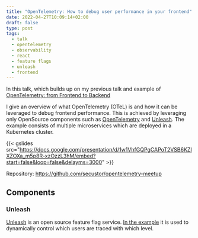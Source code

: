 ```yaml
---
title: "OpenTelemetry: How to debug user performance in your frontend"
date: 2022-04-27T10:09:14+02:00
draft: false
type: post
tags:
  - talk
  - opentelemetry
  - observability
  - react
  - feature flags
  - unleash
  - frontend
---
```


In this talk,
which builds up on my previous talk and example of [OpenTelemetry: from Frontend to Backend](../opentelemetry_from_frontend_to_backend)

I give an overview of what OpenTelemetry (OTeL) is and how it can be leveraged to debug frontend performance.
This is achieved
by leveraging only OpenSource components such as [OpenTelemetry](https://opentelemetry.io/) and [Unleash](https://www.getunleash.io/).
The example consists of multiple microservices which are deployed in a Kubernetes cluster.

{{< gslides src="https://docs.google.com/presentation/d/1w1VhfGQPgCAPoT2VSB6KZlXZOXa_m5p8R-xzOzzL3hM/embed?start=false&loop=false&delayms=3000" >}}

Repository: <https://github.com/secustor/opentelemetry-meetup>

## Components

### Unleash

[Unleash](https://www.getunleash.io/) is an open source feature flag service.
[In the example](https://github.com/secustor/opentelemetry-meetup/tree/master/deploy/unleash) it is used
to dynamically control which users are traced with which level.
